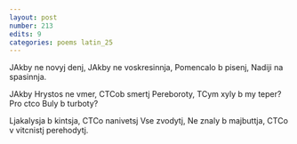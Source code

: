```yaml
---
layout: post
number: 213
edits: 9
categories: poems latin_25
---
```


JAkby ne novyj denj,
JAkby ne voskresinnja, 
Pomencalo b pisenj,
Nadiji na spasinnja. 

JAkby Hrystos ne vmer, 
CTCob smertj 
Pereboroty, 
TCym xyly b my teper?
Pro ctco 
Buly b turboty?

Ljakalysja b kintsja,
CTCo nanivetsj 
Vse zvodytj,
Ne znaly b majbuttja, 
CTCo v vitcnistj perehodytj.
